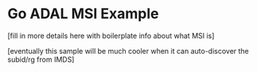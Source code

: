 # Go ADAL MSI Example

[fill in more details here with boilerplate info about what MSI is]

[eventually this sample will be much cooler when it can auto-discover the subid/rg from IMDS]
